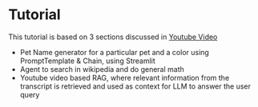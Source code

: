 # Tutorial
This tutorial is based on 3 sections discussed in [Youtube Video](https://www.youtube.com/watch?v=lG7Uxts9SXs)
- Pet Name generator for a particular pet and a color using PromptTemplate & Chain, using Streamlit
- Agent to search in wikipedia and do general math
- Youtube video based RAG, where relevant information from the transcript is retrieved and used as context for LLM to 
answer the user query 